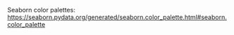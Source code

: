 Seaborn color palettes: https://seaborn.pydata.org/generated/seaborn.color_palette.html#seaborn.color_palette 
